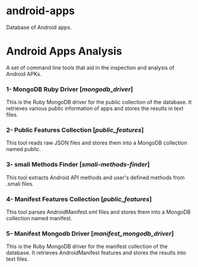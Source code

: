 android-apps
============

Database of Android apps.

# Android Apps Analysis
A set of command line tools that aid in the inspection and analysis of Android APKs.

### 1- MongoDB Ruby Driver [_mongodb_driver_]
This is the Ruby MongoDB driver for the public collection of the database. It retrieves various public information of apps and stores the results in text files.

### 2- Public Features Collection [_public_features_]
This tool reads raw JSON files and stores them into a MongoDB collection named public.

### 3- smali Methods Finder [_smali-methods-finder_]
This tool extracts Android API methods and user's defined methods from .smali files.

### 4- Manifest Features Collection [_public_features_]
This tool parses AndroidManifest.xml files and stores them into a MongoDB collection named manifest.

### 5- Manifest Mongodb Driver [_manifest_mongodb_driver_]
This is the Ruby MongoDB driver for the manifest collection of the database. It retrieves AndroidManifest features and stores the results into text files.

